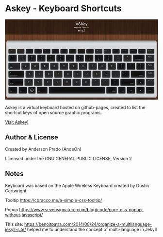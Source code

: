 # Askey - Keyboard Shortcuts

![Askey](https://github.com/andeon/askey/blob/master/screenshot.jpg)

Askey is a virtual keyboard hosted on github-pages, created to list the shortcut keys of open source graphic programs.

[Visit Askey!](https://andeon.github.io/askey/)

Author & License
-----------------
Created by Anderson Prado (AndeOn)

Licensed under the GNU GENERAL PUBLIC LICENSE, Version 2

Notes
-----

Keyboard was based on the Apple Wireless Keyboard created by Dustin Cartwright

Tooltip https://cbracco.me/a-simple-css-tooltip/ 

Popup https://www.sevensignature.com/blog/code/pure-css-popup-without-javascript/

This site: https://benoitpatra.com/2014/08/24/organize-a-multilanguage-jekyll-site/ helped me to understand the concept of multi-language in Jekyll
